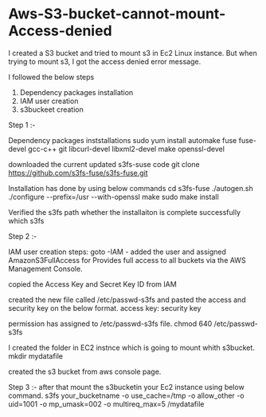 # Aws-S3-bucket-cannot-mount-Access-denied
I created a S3 bucket and tried to mount s3  in Ec2 Linux instance.   But when trying to mount s3, I got the access denied error message.


I followed the below steps

1) Dependency packages installation
2) IAM user creation
3) s3buckeet creation 

Step 1 :-

Dependency packages inststallations
sudo yum install automake fuse fuse-devel gcc-c++ git libcurl-devel libxml2-devel make openssl-devel

downloaded the current updated s3fs-suse code
git clone https://github.com/s3fs-fuse/s3fs-fuse.git

Installation has done by using below commands
cd s3fs-fuse
./autogen.sh
./configure --prefix=/usr --with-openssl
make
sudo make install

Verified the s3fs path whether the installaiton is complete successfully
which s3fs

Step 2 :-

IAM user creation steps:
goto -IAM - added the user and assigned AmazonS3FullAccess for Provides full access to all buckets via the AWS Management Console.

copied the Access Key and Secret Key ID from IAM 

created the new file called /etc/passwd-s3fs  and pasted the access and security key on the below format.
access key: security key

permission has assigned to /etc/passwd-s3fs file.
chmod 640 /etc/passwd-s3fs


I created the folder in EC2 instnce which is going to mount whith s3bucket.
mkdir mydatafile

created the s3 bucket from aws console page.

Step 3 :-
after that mount the s3bucketin your Ec2 instance using below command.
s3fs your_bucketname -o use_cache=/tmp -o allow_other -o uid=1001 -o mp_umask=002 -o multireq_max=5 /mydatafile


